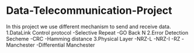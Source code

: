 # Data-Telecommunication-Project
  In this project we use different mechanism to send and receive data.
     1.DataLink Control  protocol
         -Selective Repeat
         -GO Back N
     2.Error Detection Secheme 
         -CRC
         -Hamming distance
     3.Physical Layer
         -NRZ-L
         -NRZ-I
         -RZ
         -Manchester
         -Differential Manchester
     
